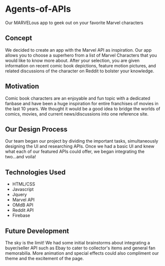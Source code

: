 # Agents-of-APIs
Our MARVELous app to geek out on your favorite Marvel characters

## Concept
We decided to create an app with the Marvel API as inspiration. Our app allows you to choose a superhero from a list of Marvel Characters that you would like to know more about. After your selection, you are given information on recent comic book depictions, feature motion pictures, and related discussions of the character on Reddit to bolster your knowledge.

## Motivation
Comic book characters are an enjoyable and fun topic with a dedicated fanbase and have been a huge inspiration for entire franchises of movies in the last 10 years. We thought it would be a good idea to bridge the worlds of comics, movies, and current news/discussions into one reference site.

## Our Design Process
Our team began our project by dividing the important tasks, simultaneously designing the UI and researching APIs. Once we had a basic UI and knew what each of our featured APIs could offer, we began integrating the two...and voila!

## Technologies Used
 * HTML/CSS
 * Javascript
 * Jquery
 * Marvel API
 * OMdB API
 * Reddit API
 * Firebase
 
 ## Future Development
 The sky is the limit! We had some initial brainstorms about integrating a buyer/seller API such as Ebay to cater to collector's items and general fan memorabilia. More animation and special effects could also compliment our theme and the excitement of the page.
